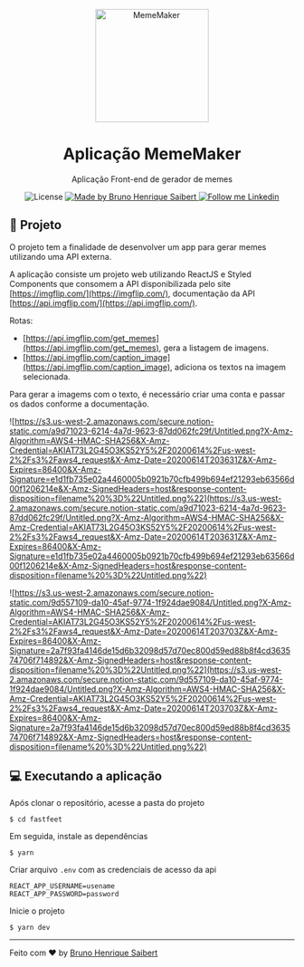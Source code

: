 <p align="center">
    <img alt="MemeMaker" src="https://s3.us-west-2.amazonaws.com/secure.notion-static.com/fc545a02-72d7-4b34-927d-0b825053d248/Untitled.png?X-Amz-Algorithm=AWS4-HMAC-SHA256&X-Amz-Credential=AKIAT73L2G45O3KS52Y5%2F20200614%2Fus-west-2%2Fs3%2Faws4_request&X-Amz-Date=20200614T203604Z&X-Amz-Expires=86400&X-Amz-Signature=c82eccef07d2c66c7a9c2ccafd893a9a983bfbe809b74a26ef61f5177ccf3eef&X-Amz-SignedHeaders=host&response-content-disposition=filename%20%3D%22Untitled.png%22" width="200px" />
</p>

<h1 align="center">
  Aplicação MemeMaker
</h1>

<p align="center">Aplicação Front-end de gerador de memes</p>

<p align="center">
  <img alt="License" src="https://img.shields.io/badge/license-MIT-191A1E">

  <a href="https://github.com/BrunoSaibert">
    <img alt="Made by Bruno Henrique Saibert" src="https://img.shields.io/badge/Made%20by-Bruno%20Henrique520Saibert-191A1E">
  </a>

  <a href="https://linkedin.com/in/brunohenriquesaibert">
    <img alt="Follow me Linkedin" src="https://img.shields.io/badge/Follow%20up-brunohenriquesaibert-191A1E?style=social&logo=linkedin">
  </a>
</p>

## 🚀 Projeto

O projeto tem a finalidade de desenvolver um app para gerar memes utilizando uma API externa.

A aplicação consiste um projeto web utilizando ReactJS e Styled Components que consomem a API disponibilizada pelo site [https://imgflip.com/](https://imgflip.com/), documentação da API [https://api.imgflip.com/](https://api.imgflip.com/).

Rotas:

- [https://api.imgflip.com/get_memes](https://api.imgflip.com/get_memes), gera a listagem de imagens.
- [https://api.imgflip.com/caption_image](https://api.imgflip.com/caption_image), adiciona os textos na imagem selecionada.

Para gerar a imagems com o texto, é necessário criar uma conta e passar os dados conforme a documentação.

![https://s3.us-west-2.amazonaws.com/secure.notion-static.com/a9d71023-6214-4a7d-9623-87dd062fc29f/Untitled.png?X-Amz-Algorithm=AWS4-HMAC-SHA256&X-Amz-Credential=AKIAT73L2G45O3KS52Y5%2F20200614%2Fus-west-2%2Fs3%2Faws4_request&X-Amz-Date=20200614T203631Z&X-Amz-Expires=86400&X-Amz-Signature=e1d1fb735e02a4460005b0921b70cfb499b694ef21293eb63566d00f1206214e&X-Amz-SignedHeaders=host&response-content-disposition=filename%20%3D%22Untitled.png%22](https://s3.us-west-2.amazonaws.com/secure.notion-static.com/a9d71023-6214-4a7d-9623-87dd062fc29f/Untitled.png?X-Amz-Algorithm=AWS4-HMAC-SHA256&X-Amz-Credential=AKIAT73L2G45O3KS52Y5%2F20200614%2Fus-west-2%2Fs3%2Faws4_request&X-Amz-Date=20200614T203631Z&X-Amz-Expires=86400&X-Amz-Signature=e1d1fb735e02a4460005b0921b70cfb499b694ef21293eb63566d00f1206214e&X-Amz-SignedHeaders=host&response-content-disposition=filename%20%3D%22Untitled.png%22)

![https://s3.us-west-2.amazonaws.com/secure.notion-static.com/9d557109-da10-45af-9774-1f924dae9084/Untitled.png?X-Amz-Algorithm=AWS4-HMAC-SHA256&X-Amz-Credential=AKIAT73L2G45O3KS52Y5%2F20200614%2Fus-west-2%2Fs3%2Faws4_request&X-Amz-Date=20200614T203703Z&X-Amz-Expires=86400&X-Amz-Signature=2a7f93fa4146de15d6b32098d57d70ec800d59ed88b8f4cd363574706f714892&X-Amz-SignedHeaders=host&response-content-disposition=filename%20%3D%22Untitled.png%22](https://s3.us-west-2.amazonaws.com/secure.notion-static.com/9d557109-da10-45af-9774-1f924dae9084/Untitled.png?X-Amz-Algorithm=AWS4-HMAC-SHA256&X-Amz-Credential=AKIAT73L2G45O3KS52Y5%2F20200614%2Fus-west-2%2Fs3%2Faws4_request&X-Amz-Date=20200614T203703Z&X-Amz-Expires=86400&X-Amz-Signature=2a7f93fa4146de15d6b32098d57d70ec800d59ed88b8f4cd363574706f714892&X-Amz-SignedHeaders=host&response-content-disposition=filename%20%3D%22Untitled.png%22)

## 💻 Executando a aplicação

Após clonar o repositório, acesse a pasta do projeto

```
$ cd fastfeet
```

Em seguida, instale as dependências

```
$ yarn
```

Criar arquivo `.env` com as credenciais de acesso da api

```
REACT_APP_USERNAME=usename
REACT_APP_PASSWORD=password
```

Inicie o projeto

```
$ yarn dev
```

---

Feito com ♥ by [Bruno Henrique Saibert](https://www.linkedin.com/in/brunohenriquesaibert)
